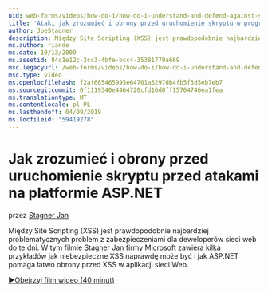 ```yaml
---
uid: web-forms/videos/how-do-i/how-do-i-understand-and-defend-against-script-injection-attacks-in-aspnet
title: 'Ataki jak zrozumieć i obrony przed uruchomienie skryptu w programie ASP.NET: | Dokumentacja firmy Microsoft'
author: JoeStagner
description: Między Site Scripting (XSS) jest prawdopodobnie najbardziej problematycznych problem z zabezpieczeniami dla deweloperów sieci web do te dni. W tym filmie firmy Microsoft Jan Stagner pro...
ms.author: riande
ms.date: 10/13/2009
ms.assetid: 84c1e12c-2cc3-4bfe-bcc4-35381779a669
msc.legacyurl: /web-forms/videos/how-do-i/how-do-i-understand-and-defend-against-script-injection-attacks-in-aspnet
msc.type: video
ms.openlocfilehash: f2af665465995e64701a32970b4fb5f3d5eb7eb7
ms.sourcegitcommit: 0f1119340e4464720cfd16d0ff15764746ea1fea
ms.translationtype: MT
ms.contentlocale: pl-PL
ms.lasthandoff: 04/09/2019
ms.locfileid: "59419278"
---
```

# <a name="how-do-i-understand-and-defend-against-script-injection-attacks-in-aspnet"></a>Jak zrozumieć i obrony przed uruchomienie skryptu przed atakami na platformie ASP.NET

przez [Stagner Jan](https://github.com/JoeStagner)

Między Site Scripting (XSS) jest prawdopodobnie najbardziej problematycznych problem z zabezpieczeniami dla deweloperów sieci web do te dni. W tym filmie Stagner Jan firmy Microsoft zawiera kilka przykładów jak niebezpieczne XSS naprawdę może być i jak ASP.NET pomaga łatwo obrony przed XSS w aplikacji sieci Web.

[&#9654;Obejrzyj film wideo (40 minut)](https://channel9.msdn.com/Blogs/ASP-NET-Site-Videos/how-do-i-understand-and-defend-against-script-injection-attacks-in-aspnet)
